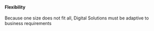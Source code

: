 #### Flexibility
Because one size does not fit all, Digital Solutions must be adaptive to business requirements  
